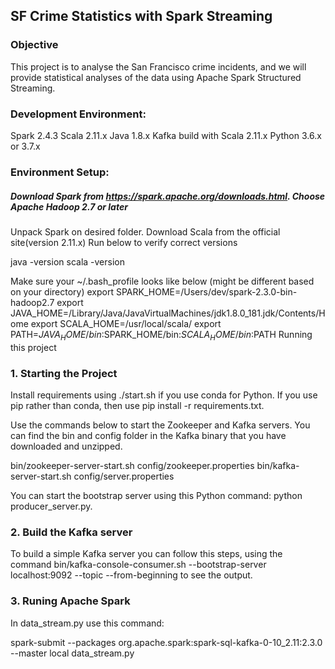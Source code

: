 ## SF Crime Statistics with Spark Streaming

### Objective
This project is to analyse the San Francisco crime incidents, and we will provide statistical analyses of the data using Apache Spark Structured Streaming. 

### Development Environment:

Spark 2.4.3
Scala 2.11.x
Java 1.8.x
Kafka build with Scala 2.11.x
Python 3.6.x or 3.7.x

### Environment Setup:

##### Download Spark from https://spark.apache.org/downloads.html. Choose  Apache Hadoop 2.7 or later
Unpack Spark on desired folder.
Download Scala from the official site(version 2.11.x)
Run below to verify correct versions

java -version
scala -version

Make sure your ~/.bash_profile looks like below (might be different based on your directory)
export SPARK_HOME=/Users/dev/spark-2.3.0-bin-hadoop2.7
export JAVA_HOME=/Library/Java/JavaVirtualMachines/jdk1.8.0_181.jdk/Contents/Home
export SCALA_HOME=/usr/local/scala/
export PATH=$JAVA_HOME/bin:$SPARK_HOME/bin:$SCALA_HOME/bin:$PATH
Running this project

### 1. Starting the Project
Install requirements using ./start.sh if you use conda for Python. If you use pip rather than conda, then use pip install -r requirements.txt.

Use the commands below to start the Zookeeper and Kafka servers. You can find the bin and config folder in the Kafka binary that you have downloaded and unzipped.

bin/zookeeper-server-start.sh config/zookeeper.properties
bin/kafka-server-start.sh config/server.properties

You can start the bootstrap server using this Python command: python producer_server.py.


### 2. Build the Kafka server
To build a simple Kafka server you can follow this steps, using the command bin/kafka-console-consumer.sh --bootstrap-server localhost:9092 --topic <your-topic-name> --from-beginning to see the output.

### 3. Runing Apache Spark
In data_stream.py use this command:

spark-submit --packages org.apache.spark:spark-sql-kafka-0-10_2.11:2.3.0 --master local data_stream.py